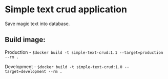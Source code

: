 # Simple text crud application
Save magic text into database.

## Build image:
Production - `$docker build -t simple-text-crud:1.1 --target=production --rm .`

Development - `$docker build -t simple-text-crud:1.0 --target=development --rm .`


